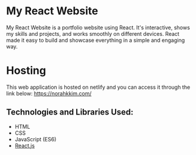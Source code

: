 # My React Website

My React Website is a portfolio website using React. It's interactive, shows my skills and projects, and works smoothly on different devices.
React made it easy to build and showcase everything in a simple and engaging way.

# Hosting 

This web application is hosted on netlify and you can access it through the link below:
https://norahkkim.com/

## Technologies and Libraries Used:
- HTML
- CSS
- JavaScript (ES6)
- [React.js](https://react.dev/)
